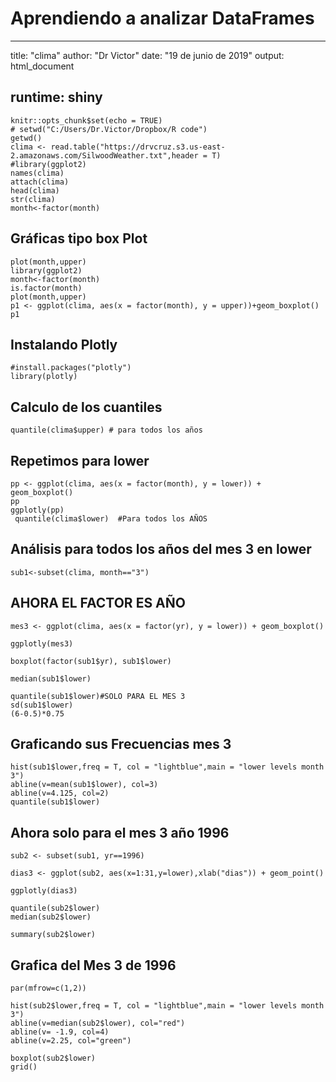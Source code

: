 # Aprendiendo a analizar DataFrames
----------

title: "clima"
author: "Dr Victor"
date: "19 de junio de 2019"
output: html_document

## runtime: shiny
    knitr::opts_chunk$set(echo = TRUE)
    # setwd("C:/Users/Dr.Victor/Dropbox/R code")
    getwd()
    clima <- read.table("https://drvcruz.s3.us-east-2.amazonaws.com/SilwoodWeather.txt",header = T)
    #library(ggplot2)
    names(clima)
    attach(clima)
    head(clima)
    str(clima)
    month<-factor(month)
    
## Gráficas tipo box Plot
    plot(month,upper)
    library(ggplot2)
    month<-factor(month)
    is.factor(month)
    plot(month,upper)
    p1 <- ggplot(clima, aes(x = factor(month), y = upper))+geom_boxplot()
    p1
    
## Instalando Plotly
    #install.packages("plotly")
    library(plotly)
    
## Calculo de los cuantiles
    quantile(clima$upper) # para todos los años
    
## Repetimos para lower
    pp <- ggplot(clima, aes(x = factor(month), y = lower)) + geom_boxplot()
    pp
    ggplotly(pp)
     quantile(clima$lower)  #Para todos los AÑOS
     
## Análisis para todos los años del mes 3 en lower
    sub1<-subset(clima, month=="3")
    
## AHORA EL FACTOR ES AÑO
    mes3 <- ggplot(clima, aes(x = factor(yr), y = lower)) + geom_boxplot()
    
    ggplotly(mes3)
    
    boxplot(factor(sub1$yr), sub1$lower)
    
    median(sub1$lower)
    
    quantile(sub1$lower)#SOLO PARA EL MES 3
    sd(sub1$lower)
    (6-0.5)*0.75
    
## Graficando sus Frecuencias mes 3
    hist(sub1$lower,freq = T, col = "lightblue",main = "lower levels month 3")
    abline(v=mean(sub1$lower), col=3)
    abline(v=4.125, col=2)
    quantile(sub1$lower)
    
## Ahora solo para el mes 3 año 1996
    sub2 <- subset(sub1, yr==1996)
    
    dias3 <- ggplot(sub2, aes(x=1:31,y=lower),xlab("dias")) + geom_point()
    
    ggplotly(dias3)
    
    quantile(sub2$lower)
    median(sub2$lower)
    
    summary(sub2$lower)
    
## Grafica del Mes 3 de 1996
    par(mfrow=c(1,2))
    
    hist(sub2$lower,freq = T, col = "lightblue",main = "lower levels month 3")
    abline(v=median(sub2$lower), col="red")
    abline(v= -1.9, col=4)
    abline(v=2.25, col="green")
    
    boxplot(sub2$lower)
    grid()


